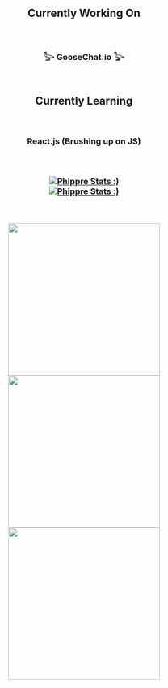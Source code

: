 <p align="center">
	<h2 align="center">Currently Working On</h2>
	<br> 
	<h3 align="center">𓅬 GooseChat.io 𓅬</h3>
	<br>
	<h2 align="center">Currently Learning</h2> 
	<br>
	<h3 align="center">React.js (Brushing up on JS)<h3>
</p>
<br>
<p align="center">
  <a align="center" href="https://github.com/Phippre"><img src="https://github-readme-stats.vercel.app/api?username=phippre&theme=codeSTACKr&show_icons=true&border_color=FFFFFF" alt="Phippre Stats :)"></a>
  <br>
  <a align="center" href="https://github.com/Phippre"><img src="https://github-readme-stats.vercel.app/api/top-langs/?username=Phippre&theme=codeSTACKr&layout=compact&border_color=FFFFFF" alt="Phippre Stats :)"></a>  
</p>

<br>
  
<p align="center">
	<a href="https://github.com/Phippre/GooseChat.io">
    <img width="300" src="https://github-readme-stats.vercel.app/api/pin/?username=Phippre&theme=codeSTACKr&repo=GooseChat.io" />
  </a>
  <a href="https://github.com/Phippre/BillyBot">
    <img width="300" src="https://github-readme-stats.vercel.app/api/pin/?username=Phippre&theme=codeSTACKr&repo=BillyBot" />
  </a>
  <a href="https://github.com/Phippre/Betta-Basics">
    <img width="300" src="https://github-readme-stats.vercel.app/api/pin/?username=Phippre&theme=codeSTACKr&repo=Betta-Basics" />
  </a>
</p>

